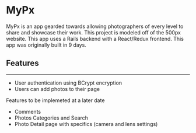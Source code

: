 # MyPx

MyPx is an app gearded towards allowing photographers of every level to share and showcase their work.  This project is modeled off of the 500px website.  This app uses a Rails backend with a React/Redux frontend.  This app was originally built in 9 days.  

## Features
****

* User authentication using BCrypt encryption
* Users can add photos to their page










Features to be implemeted at a later date
* Comments
* Photos Categories and Search
* Photo Detail page with specifics (camera and lens settings)

